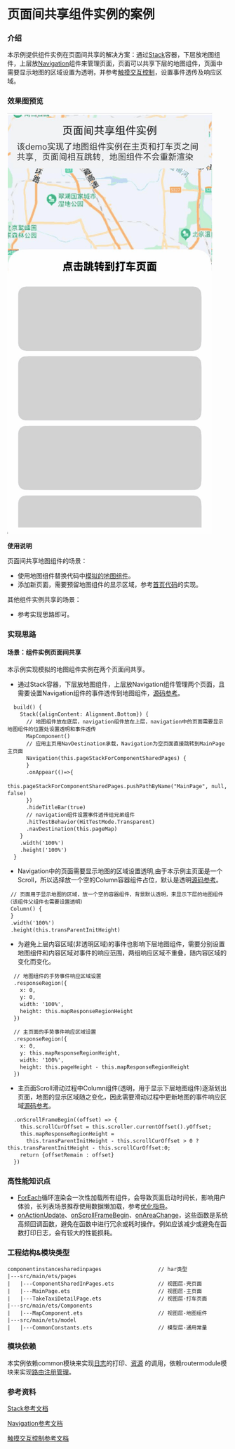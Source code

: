# 页面间共享组件实例的案例

### 介绍

本示例提供组件实例在页面间共享的解决方案：通过[Stack](https://developer.huawei.com/consumer/cn/doc/harmonyos-references/ts-container-stack-0000001774280970)容器，下层放地图组件，上层放[Navigation](https://developer.huawei.com/consumer/cn/doc/harmonyos-references/ts-basic-components-navigation-0000001821000861)组件来管理页面，页面可以共享下层的地图组件，页面中需要显示地图的区域设置为透明，并参考[触摸交互控制](https://developer.huawei.com/consumer/cn/doc/harmonyos-references/6_31_u89e6_u6478_u4ea4_u4e92_u63a7_u5236-0000001821000817)，设置事件透传及响应区域。
### 效果图预览

![](../../product/entry/src/main/resources/base/media/componentinstancesharedinpages.gif)

**使用说明**

页面间共享地图组件的场景：
- 使用地图组件替换代码中[模拟的地图组件](src/main/ets/components/MapComponent.ets)。
- 添加新页面，需要预留地图组件的显示区域，参考[首页代码](src/main/ets/pages/MainPage.ets)的实现。

其他组件实例共享的场景：
- 参考实现思路即可。

### 实现思路
#### 场景：组件实例页面间共享

本示例实现模拟的地图组件实例在两个页面间共享。

- 通过Stack容器，下层放地图组件，上层放Navigation组件管理两个页面，且需要设置Navigation组件的事件透传到地图组件，[源码参考](src/main/ets/pages/ComponentSharedInPages.ets)。
```
  build() {
    Stack({alignContent: Alignment.Bottom}) {
      // 地图组件放在底层，navigation组件放在上层，navigation中的页面需要显示地图组件的位置处设置透明和事件透传
      MapComponent()
      // 应用主页用NavDestination承载，Navigation为空页面直接跳转到MainPage主页面
      Navigation(this.pageStackForComponentSharedPages) {
      }
      .onAppear(()=>{
        this.pageStackForComponentSharedPages.pushPathByName("MainPage", null, false)
      })
      .hideTitleBar(true)
      // navigation组件设置事件透传给兄弟组件
      .hitTestBehavior(HitTestMode.Transparent)
      .navDestination(this.pageMap)
    }
    .width('100%')
    .height('100%')
  }
```
- Navigation中的页面需要显示地图的区域设置透明,由于本示例主页面是一个Scroll，所以选择放一个空的Column容器组件占位，默认是透明[源码参考](src/main/ets/pages/MainPage.ets)。
```
 // 页面用于显示地图的区域，放一个空的容器组件，背景默认透明，来显示下层的地图组件（该组件父组件也需要设置透明）
 Column() {
 }
 .width('100%')
 .height(this.transParentInitHeight)
```
- 为避免上层内容区域(非透明区域)的事件也影响下层地图组件，需要分别设置地图组件和内容区域对事件的响应范围，两组响应区域不重叠，随内容区域的变化而变化。
```
  // 地图组件的手势事件响应区域设置
  .responseRegion({
    x: 0,
    y: 0,
    width: '100%',
    height: this.mapResponseRegionHeight
  })
```
```
  // 主页面的手势事件响应区域设置
  .responseRegion({
    x: 0,
    y: this.mapResponseRegionHeight,
    width: '100%',
    height: this.pageHeight - this.mapResponseRegionHeight
  })
```
- 主页面Scroll滑动过程中Column组件(透明，用于显示下层地图组件)逐渐划出页面，地图的显示区域随之变化，因此需要滑动过程中更新地图的事件响应区域[源码参考](src/main/ets/pages/MainPage.ets)。
```
  .onScrollFrameBegin((offset) => {
    this.scrollCurOffset = this.scroller.currentOffset().yOffset;
    this.mapResponseRegionHeight =
      this.transParentInitHeight - this.scrollCurOffset > 0 ? this.transParentInitHeight - this.scrollCurOffset:0;
    return {offsetRemain : offset}
  })
```
### 高性能知识点
- [ForEach](https://developer.huawei.com/consumer/cn/doc/harmonyos-guides-V2/arkts-rendering-control-foreach-0000001524537153-V2)循环渲染会一次性加载所有组件，会导致页面启动时间长，影响用户体验，长列表场景推荐使用数据懒加载，参考[优化指导](https://developer.huawei.com/consumer/cn/doc/harmonyos-guides/best-practices-long-list-0000001728333749)。
- [onActionUpdate](https://developer.huawei.com/consumer/cn/doc/harmonyos-references/ts-basic-gestures-pangesture-0000001774280890#ZH-CN_TOPIC_0000001774280890__事件)、[onScrollFrameBegin](https://developer.huawei.com/consumer/cn/doc/harmonyos-references/ts-container-scroll-0000001821000913#ZH-CN_TOPIC_0000001821000913__事件)、[onAreaChange](https://developer.huawei.com/consumer/cn/doc/harmonyos-references/ts-universal-component-area-change-event-0000001820880805)，这些函数是系统高频回调函数，避免在函数中进行冗余或耗时操作。例如应该减少或避免在函数打印日志，会有较大的性能损耗。

### 工程结构&模块类型

   ```
   componentinstancesharedinpages                  // har类型
   |---src/main/ets/pages
   |   |---ComponentSharedInPages.ets              // 视图层-壳页面 
   |   |---MainPage.ets                            // 视图层-主页面
   |   |---TakeTaxiDetailPage.ets                  // 视图层-打车页面
   |---src/main/ets/Components
   |   |---MapComponent.ets                        // 视图层-地图组件 
   |---src/main/ets/model
   |   |---CommonConstants.ets                     // 模型层-通用常量 
   ```

### 模块依赖
本实例依赖common模块来实现[日志](../../common/utils/src/main/ets/Logger.ets)的打印、[资源](../../common/utils/src/main/resources/base/element)
的调用，依赖routermodule模块来实现[路由注册管理](../routermodule/Index.ets)。

### 参考资料
[Stack参考文档](https://developer.huawei.com/consumer/cn/doc/harmonyos-references/ts-container-stack-0000001774280970)

[Navigation参考文档](https://developer.huawei.com/consumer/cn/doc/harmonyos-references/ts-basic-components-navigation-0000001821000861)

[触摸交互控制参考文档](https://developer.huawei.com/consumer/cn/doc/harmonyos-references/6_31_u89e6_u6478_u4ea4_u4e92_u63a7_u5236-0000001821000817)